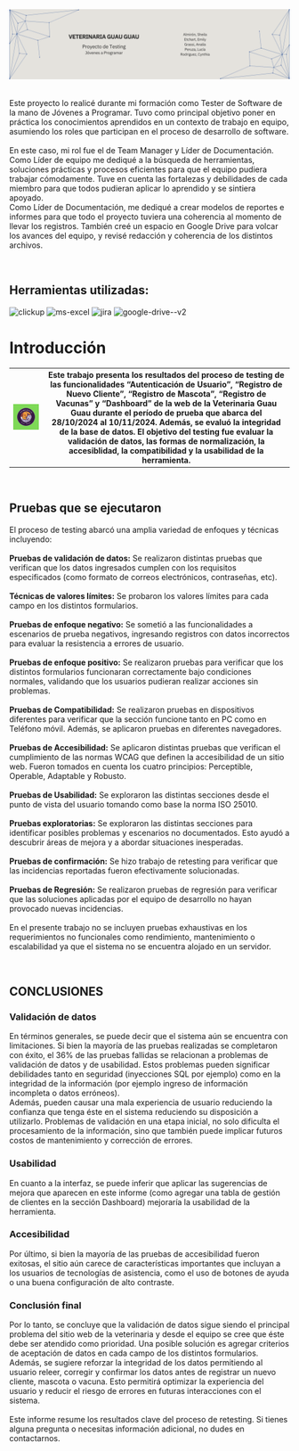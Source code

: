 <div>
  <img src = "banner_proyecto.png" alt = "banner de proyecto">
</div>

<br>

<div>
  <p>Este proyecto lo realicé durante mi formación como Tester de Software de la mano de Jóvenes a Programar. Tuvo como principal objetivo poner en práctica los conocimientos aprendidos en un contexto de trabajo en equipo, asumiendo los roles que participan en el proceso de desarrollo de software. 
  <br>
  <br>
  En este caso, mi rol fue el de Team Manager y Líder de Documentación. 
  <br>
  Como Líder de equipo me dediqué a la búsqueda de herramientas, soluciones prácticas y procesos eficientes para que el equipo pudiera trabajar cómodamente. Tuve en cuenta las fortalezas y debilidades de cada miembro para que todos pudieran aplicar lo aprendido y se sintiera apoyado.
   <br>
  Como Líder de Documentación, me dediqué a crear modelos de reportes e informes para que todo el proyecto tuviera una coherencia al momento de llevar los registros. También creé un espacio en Google Drive para volcar los avances del equipo, y revisé redacción y coherencia de los distintos archivos.</p>
</div>

<br>

<div>
  <h2>Herramientas utilizadas:</h2>
  <div>
  <img width="100" height="100" src="https://img.icons8.com/bubbles/100/clickup.png" alt="clickup"/> <img width="96" height="96" src="https://img.icons8.com/fluency/96/ms-excel.png" alt="ms-excel"/> <img width="96" height="96" src="https://img.icons8.com/color/96/jira.png" alt="jira"/> <img width="96" height="96" src="https://img.icons8.com/color/96/google-drive--v2.png" alt="google-drive--v2"/> 
  </div>
</div>

<div>
  <p>
    <h1>Introducción</h1>
    <table>
      <tr>
        <th> <img  src = "logo.png" alt = "logo de la veterinaria guau guau"></th>
        <th>Este trabajo presenta los resultados del proceso de testing de las funcionalidades “Autenticación de Usuario”, “Registro de Nuevo Cliente”, “Registro de Mascota”, “Registro de Vacunas” y “Dashboard” de la web de la Veterinaria Guau Guau durante el período de prueba que abarca del 28/10/2024 al 10/11/2024. Además, se evaluó la integridad de la base de datos. El objetivo del testing fue evaluar la validación de datos, las formas de normalización, la accesiblidad, la compatibilidad y la usabilidad de la herramienta.</th>
      </tr>
    </table>
  </p>
</div>

<br>

<div>
  <h2>Pruebas que se ejecutaron</h2>
  <p>
    El proceso de testing abarcó una amplia variedad de enfoques y técnicas incluyendo:
    <br>
    <br>
    <strong>Pruebas de validación de datos:</strong> Se realizaron distintas pruebas que verifican que los datos ingresados cumplen con los requisitos especificados (como formato de correos electrónicos, contraseñas, etc).
    <br>
    <br>
    <strong>Técnicas de valores límites:</strong> Se probaron los valores límites para cada campo en los distintos formularios.
    <br>
    <br>
    <strong>Pruebas de enfoque negativo:</strong> Se sometió a las funcionalidades a escenarios de prueba negativos, ingresando registros con datos incorrectos para evaluar la resistencia a errores de usuario. 
    <br>
    <br>
    <strong>Pruebas de enfoque positivo:</strong> Se realizaron pruebas para verificar que los distintos formularios funcionaran correctamente bajo condiciones normales, validando que los usuarios pudieran realizar acciones sin problemas.
   <br>
    <br>
   <strong>Pruebas de Compatibilidad:</strong> Se realizaron pruebas en dispositivos diferentes para verificar que la sección funcione tanto en PC como en Teléfono móvil. Además, se aplicaron pruebas en diferentes navegadores.
   <br>
    <br>
 <strong>Pruebas de Accesibilidad:</strong> Se aplicaron distintas pruebas que verifican el cumplimiento de las normas WCAG que definen la accesibilidad de un sitio web. Fueron tomados en cuenta los cuatro principios: Perceptible, Operable, Adaptable y Robusto.
  <br>
    <br>
    <strong>Pruebas de Usabilidad:</strong> Se exploraron las distintas secciones desde el punto de vista del usuario tomando como base la norma ISO 25010.
    <br>
    <br>
   <strong> Pruebas exploratorias:</strong> Se exploraron las distintas secciones para identificar posibles problemas y escenarios no documentados. Esto ayudó a descubrir áreas de mejora y a abordar situaciones inesperadas.
    <br>
    <br>
  <strong>  Pruebas de confirmación:</strong> Se hizo trabajo de retesting para verificar que las incidencias reportadas fueron efectivamente solucionadas.
    <br>
    <br>
  <strong>  Pruebas de Regresión:</strong> Se realizaron pruebas de regresión para verificar que las soluciones aplicadas por el equipo de desarrollo no hayan provocado nuevas incidencias.
    <br>
    <br>
    En el presente trabajo no se incluyen pruebas exhaustivas en los requerimientos no funcionales como rendimiento, mantenimiento o escalabilidad ya que el sistema no se encuentra alojado en un servidor.
  </p>
</div>

<br>

<div>
  <h2>CONCLUSIONES</h2>
  <h3>Validación de datos
</h3>
  <p>
    En términos generales, se puede decir que el sistema aún se encuentra con limitaciones. Si bien la mayoría de las pruebas realizadas se completaron con éxito, el 36% de las pruebas fallidas se relacionan a problemas de validación de datos y de usabilidad. Estos problemas pueden significar debilidades tanto en seguridad (inyecciones SQL por ejemplo) como en la integridad de la información (por ejemplo ingreso de información incompleta o datos erróneos). <br>
Además, pueden causar una mala experiencia de usuario reduciendo la confianza que tenga éste en el sistema reduciendo su disposición a utilizarlo. 
Problemas de validación en una etapa inicial, no solo dificulta el procesamiento de la información, sino que también puede implicar futuros costos de mantenimiento y corrección de errores. 

  </p>

  <h3>Usabilidad</h3>
  <p>
    En cuanto a la interfaz, se puede inferir que aplicar las sugerencias de mejora que aparecen en este informe (como agregar una tabla de gestión de clientes en la sección Dashboard) mejoraría la usabilidad de la herramienta. 

  </p>

  <h3>Accesibilidad</h3>
  <p>
    Por último, si bien la mayoría de las pruebas de accesibilidad fueron exitosas, el sitio aún carece de características importantes que incluyan a los usuarios de tecnologías de asistencia, como el uso de botones de ayuda o una buena configuración de alto contraste. 
  </p>

  <h3>Conclusión final</h3>
  <p>
    Por lo tanto, se concluye que la validación de datos sigue siendo el principal problema del sitio web de la veterinaria y desde el equipo se cree que éste debe ser atendido como prioridad. Una posible solución es agregar criterios de aceptación de datos en cada campo de los distintos formularios. Además, se sugiere reforzar la integridad de los datos permitiendo al usuario releer, corregir y confirmar los datos antes de registrar un nuevo cliente, mascota o vacuna. Esto permitirá optimizar la experiencia del usuario y reducir el riesgo de errores en futuras interacciones con el sistema.
<br>
<br>
Este informe resume los resultados clave del proceso de retesting. Si tienes alguna pregunta o necesitas información adicional, no dudes en contactarnos.

  </p>
</div>

